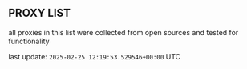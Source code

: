 ## PROXY LIST

all proxies in this list were collected from open sources and tested for functionality

last update: `2025-02-25 12:19:53.529546+00:00` UTC